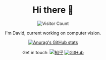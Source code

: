 <div align="center">
<h1> Hi there 👋 </h1>

![Visitor Count](https://profile-counter.glitch.me/dasudarunner/count.svg)

I'm David, current working on computer vision.

[![Anurag's GitHub stats](https://github-readme-stats.vercel.app/api?username=dasudarunner&show_icons=true&theme=dark&hide=contribs)](https://github.com/DasudaRunner)


Get in touch: 
[![知乎](https://img.shields.io/badge/知乎-white?logo=zhihu)](https://www.zhihu.com/people/dasuda)
[![GitHub](https://img.shields.io/badge/GitHub-grey?logo=github)](https://github.com/DasudaRunner)
</div>
